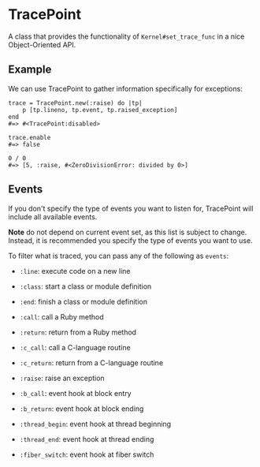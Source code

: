 # TracePoint

A class that provides the functionality of `Kernel#set_trace_func` in a nice
Object-Oriented API.

## Example

We can use TracePoint to gather information specifically for exceptions:

    trace = TracePoint.new(:raise) do |tp|
        p [tp.lineno, tp.event, tp.raised_exception]
    end
    #=> #<TracePoint:disabled>

    trace.enable
    #=> false

    0 / 0
    #=> [5, :raise, #<ZeroDivisionError: divided by 0>]

## Events

If you don't specify the type of events you want to listen for, TracePoint
will include all available events.

**Note** do not depend on current event set, as this list is subject to
change. Instead, it is recommended you specify the type of events you want to
use.

To filter what is traced, you can pass any of the following as `events`:

* `:line`: execute code on a new line

* `:class`: start a class or module definition
* `:end`: finish a class or module definition
* `:call`: call a Ruby method
* `:return`: return from a Ruby method
* `:c_call`: call a C-language routine
* `:c_return`: return from a C-language routine
* `:raise`: raise an exception
* `:b_call`: event hook at block entry
* `:b_return`: event hook at block ending
* `:thread_begin`: event hook at thread beginning
* `:thread_end`: event hook at thread ending
* `:fiber_switch`: event hook at fiber switch